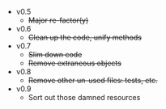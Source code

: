 * v0.5
  - ~~Major re-factor(y)~~
* v0.6
  - ~~Clean up the code, unify methods~~
* v0.7
  - ~~Slim down code~~
  - ~~Remove extraneous objects~~
* v0.8
  - ~~Remove other un-used files: tests, etc.~~
* v0.9
  - Sort out those damned resources
